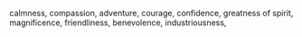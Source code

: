 calmness, compassion, adventure, courage, confidence, greatness of spirit, magnificence, friendliness, benevolence, industriousness,